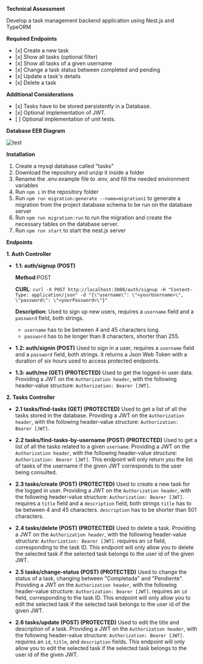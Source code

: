 **Technical Assessment**

Develop a task management backend application using Nest.js and TypeORM

**Required Endpoints**

<ul>
<li>[x] Create a new task</li>
<li>[x] Show all tasks (optional filter)</li>
<li>[x] Show all tasks of a given username</li>
<li>[x] Change a task status between completed and pending</li>
<li>[x] Update a task's details</li>
<li>[x] Delete a task</li>
</ul>

**Additional Considerations**

<ul>
<li>[x] Tasks have to be stored persistently in a Database.</li>
<li>[x] Optional implementation of JWT.</li>
<li>[ ] Optional implementation of unit tests.</li>
</ul>

**Database EER Diagram**

![test](https://github.com/user-attachments/assets/2da15258-ca74-4f1b-9485-996e666a10a6)

**Installation**

1. Create a mysql database called "tasks"
2. Download the repository and unzip it inside a folder
3. Rename the .env.example file to .env, and fill the needed environment variables
4. Run `npm i` in the repository folder
5. Run `npm run migration:generate --name=migration1` to generate a migration from the project database schema to be run on the database server
6. Run `npm run migration:run` to run the migration and create the necessary tables on the database server.
7. Run `npm run start` to start the nest.js server

**Endpoints**

**1. Auth Controller**

- **1.1: auth/signup (POST)**

  **Method**:POST

  **CURL**: `curl -X POST http://localhost:3000/auth/signup -H "Content-Type: application/json" -d "{\"username\": \"<yourUsername>\", \"password\": \"<yourPassword>\"}"`

  **Description**: Used to sign up new users, requires a `username` field and a `password` field, both strings.

  - `username` has to be between 4 and 45 characters long.
  - `password` has to be longer than 8 characters, shorter than 255.

- **1.2: auth/signin (POST)**
  Used to sign in a user, requires a `username` field and a `password` field, both strings.
  it returns a Json Web Token with a duration of _six hours_ used to access protected endpoints.

- **1.3: auth/me (GET) (PROTECTED)**
  Used to get the logged-in user data. Providing a JWT on the `Authorization header`, with the following header-value structure: `Authorization: Bearer [JWT]`.

**2. Tasks Controller**

- **2.1 tasks/find-tasks (GET) (PROTECTED)**
  Used to get a list of all the tasks stored in the database. Providing a JWT on the `Authorization header`, with the following header-value structure: `Authorization: Bearer [JWT]`.

- **2.2 tasks/find-tasks-by-username (POST) (PROTECTED)**
  Used to get a list of all the tasks related to a given `username`. Providing a JWT on the `Authorization header`, with the following header-value structure: `Authorization: Bearer [JWT]`. This endpoint will only return you the list of tasks of the username if the given JWT corresponds to the user being consulted.

- **2.3 tasks/create (POST) (PROTECTED)**
  Used to create a new task for the logged in user. Providing a JWT on the `Authorization header`, with the following header-value structure: `Authorization: Bearer [JWT]`. requires a `title` field and a `description` field, both strings
  `title` has to be between 4 and 45 characters.
  `description` has to be shorter than 501 characters.

- **2.4 tasks/delete (POST) (PROTECTED)**
  Used to delete a task. Providing a JWT on the `Authorization header`, with the following header-value structure: `Authorization: Bearer [JWT]`. requires an `id` field, corresponding to the task ID. This endpoint will only allow you to delete the selected task if the selected task belongs to the user id of the given JWT.

- **2.5 tasks/change-status (POST) (PROTECTED)**
  Used to change the status of a task, changing between "Completada" and "Pendiente". Providing a JWT on the `Authorization header`, with the following header-value structure: `Authorization: Bearer [JWT]`. requires an `id` field, corresponding to the task ID. This endpoint will only allow you to edit the selected task if the selected task belongs to the user id of the given JWT.

- **2.6 tasks/update (POST) (PROTECTED)**
  Used to edit the title and description of a task. Providing a JWT on the `Authorization header`, with the following header-value structure: `Authorization: Bearer [JWT]`. requires an `id`, `title`, and `description` fields. This endpoint will only allow you to edit the selected task if the selected task belongs to the user id of the given JWT.
